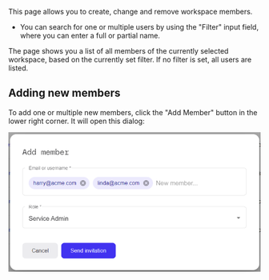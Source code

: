 This page allows you to create, change and remove workspace members.

* You can search for one or multiple users by using the "Filter" input field, where
  you can enter a full or partial name.

The page shows you a list of all members of the currently selected workspace,
based on the currently set filter. If no filter is set, all users are listed.

## Adding new members

To add one or multiple new members, click the "Add Member" button in the
lower right corner. It will open this dialog:

![Screenshot](img/add_member.png)